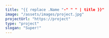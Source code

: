 ```yaml
---
title: "{{ replace .Name "-" " " | title }}"
image: "/assets/images/project.jpg"
projectUrl: "https://project"
type: "project"
slogan: "Super!"
---
```


